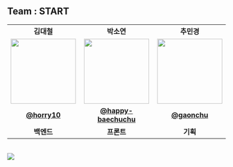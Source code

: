 
## Team : START
<table>
    <tr>
    <td align="center"><strong>김대철</strong></td>
    <td align="center"><strong>박소연</strong></td>
    <td align="center"><strong>추민경</strong></td>

  </tr>

  <tr>
    <td align="center"><a href="https://github.com/horry10"><img src="https://avatars.githubusercontent.com/u/69677984?v=4" width="150px;" alt="">
    <td align="center"><a href="https://github.com/happy-baechuchu"><img src="https://avatars.githubusercontent.com/u/134986794?v=4" width="150px;" alt="">
    <td align="center"><a href="https://github.com/gaonchu"><img src="https://github.com/Newstart-mtvs/.github/assets/134986794/27b2b845-8c80-4594-aa95-8f0059b2e6e4" width=150px; alt="">





  </tr>
  <tr>
     <td align="center"><a href="https://github.com/horry10"><b>@horry10</b></td>
    <td align="center"><a href="https://github.com/happy-baechuchu"><b>@happy-baechuchu</b></td>
    <td align="center"><a href="https://github.com/gaonchu"><b>@gaonchu</b></td>

  </tr>

   <tr>
    <td align="center"><strong>백엔드</strong></td>
    <td align="center"><strong>프론트</strong></td>
    <td align="center"><strong>기획</strong></td>

  </tr>
</table>
<br>


<img src="![GoBooKid_resize](https://github.com/Newstart-mtvs/.github/assets/134986794/2d0f0a5c-8261-4ea8-98fe-be68e2e512b9)">



